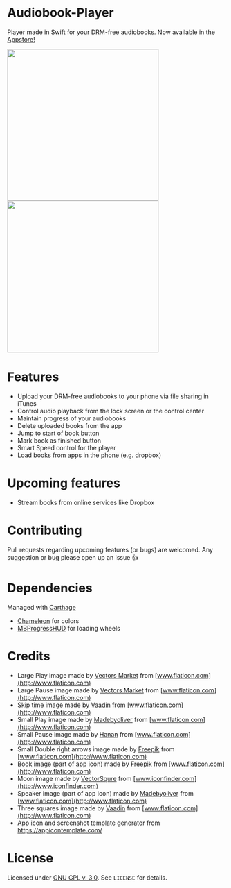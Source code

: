 # Audiobook-Player
Player made in Swift for your DRM-free audiobooks. Now available in the [Appstore!](https://itunes.apple.com/us/app/bookplayer-audio-book-player/id1138219998?ls=1&mt=8)

<img src="https://raw.githubusercontent.com/GianniCarlo/Audiobook-Player/master/Assets/list_screenshot.png" width="350"/>
<img src="https://raw.githubusercontent.com/GianniCarlo/Audiobook-Player/master/Assets/player_screenshot.png" width="350"/>

# Features
- Upload your DRM-free audiobooks to your phone via file sharing in iTunes
- Control audio playback from the lock screen or the control center
- Maintain progress of your audiobooks
- Delete uploaded books from the app
- Jump to start of book button
- Mark book as finished button
- Smart Speed control for the player
- Load books from apps in the phone (e.g. dropbox)

# Upcoming features
- Stream books from online services like Dropbox

# Contributing
Pull requests regarding upcoming features (or bugs) are welcomed. Any suggestion or bug please open up an issue 👍

# Dependencies
Managed with [Carthage](https://github.com/Carthage/Carthage)
- [Chameleon](https://github.com/ViccAlexander/Chameleon) for colors
- [MBProgressHUD](https://github.com/jdg/MBProgressHUD) for loading wheels

# Credits
- Large Play image made by [Vectors Market](http://www.flaticon.com/authors/vectors-market) from [www.flaticon.com](http://www.flaticon.com)
- Large Pause image made by [Vectors Market](http://www.flaticon.com/authors/vectors-market) from [www.flaticon.com](http://www.flaticon.com)
- Skip time image made by [Vaadin](http://www.flaticon.com/authors/vaadin) from [www.flaticon.com](http://www.flaticon.com)
- Small Play image made by [Madebyoliver](http://www.flaticon.com/authors/madebyoliver) from [www.flaticon.com](http://www.flaticon.com)
- Small Pause image made by [Hanan](http://www.flaticon.com/authors/hanan) from [www.flaticon.com](http://www.flaticon.com)
- Small Double right arrows image made by [Freepik](http://www.flaticon.com/authors/freepik) from [www.flaticon.com](http://www.flaticon.com)
- Book image (part of app icon) made by [Freepik](http://www.flaticon.com/authors/freepik) from [www.flaticon.com](http://www.flaticon.com)
- Moon image made by [VectorSqure](http://www.iconfinder.com/vectorsquare) from [www.iconfinder.com](http://www.iconfinder.com)
- Speaker image (part of app icon) made by [Madebyoliver](http://www.flaticon.com/authors/madebyoliver) from [www.flaticon.com](http://www.flaticon.com)
- Three squares image made by [Vaadin](http://www.flaticon.com/authors/vaadin) from [www.flaticon.com](http://www.flaticon.com)
- App icon and screenshot template generator from https://appicontemplate.com/

# License
Licensed under [GNU GPL v. 3.0](https://opensource.org/licenses/GPL-3.0). See `LICENSE` for details.

